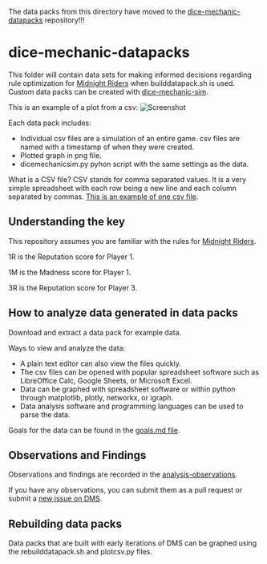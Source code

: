 The data packs from this directory have moved to the
[dice-mechanic-datapacks](https://github.com/technologyclassroom/dice-mechanic-datapacks) repository!!!

# dice-mechanic-datapacks

This folder will contain data sets for making informed decisions regarding rule
optimization for
[Midnight Riders](https://github.com/GhostCityGames/Midnight-Riders) when
builddatapack.sh is used. Custom data packs can be created with
[dice-mechanic-sim](https://github.com/TechnologyClassroom/dice-mechanic-sim).

This is an example of a plot from a csv:
![Screenshot](https://github.com/TechnologyClassroom/dice-mechanic-datapacks/blob/master/20180219214011.csv.png?raw=true "Plot of 20180219214011.csv")

Each data pack includes:

* Individual csv files are a simulation of an entire game.  csv files are named
  with a timestamp of when they were created.
* Plotted graph in png file.
* dicemechanicsim.py pyhon script with the same settings as the data.

What is a CSV file?  CSV stands for comma separated values.  It is a very simple
spreadsheet with each row being a new line and each column separated by commas.
[This is an example of one csv file](https://raw.githubusercontent.com/TechnologyClassroom/dice-mechanic-sim/master/data/20180219214011.csv).

## Understanding the key

This repository assumes you are familiar with the rules for
[Midnight Riders](https://github.com/GhostCityGames/Midnight-Riders).

1R is the Reputation score for Player 1.

1M is the Madness score for Player 1.

3R is the Reputation score for Player 3.

## How to analyze data generated in data packs

Download and extract a data pack for example data.

Ways to view and analyze the data:

* A plain text editor can also view the files quickly.
* The csv files can be opened with popular spreadsheet software such as
  LibreOffice Calc, Google Sheets, or Microsoft Excel.
* Data can be graphed with spreadsheet software or within python through
  matplotlib, plotly, networkx, or igraph.
* Data analysis software and programming languages can be used to parse the
  data.

Goals for the data can be found in the
[goals.md file](https://github.com/TechnologyClassroom/dice-mechanic-sim/blob/master/docs/goals.md).

## Observations and Findings

Observations and findings are recorded in the
[analysis-observations](https://github.com/TechnologyClassroom/dice-mechanic-sim/blob/master/docs/analysis-observations.md).

If you have any observations, you can submit them as a pull request or submit a
[new issue on DMS](https://github.com/TechnologyClassroom/dice-mechanic-sim/issues/new).

## Rebuilding data packs

Data packs that are built with early iterations of DMS can be graphed using the
rebuilddatapack.sh and plotcsv.py files.
